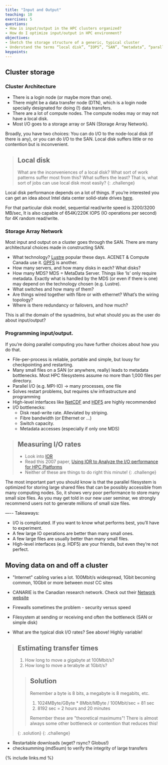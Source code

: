 ```yaml
---
title: "Input and Output"
teaching: 10
exercises: 5
questions:
- How is input/output in the HPC clusters organized?
- How do I optimize input/output in HPC environment?
objectives:
- Sketch the storage structure of a generic, typical cluster
- Understand the terms “local disk”, “IOPS”, “SAN”, “metadata”, “parallel I/O”
keypoints:
---
```


## Cluster storage
### Cluster Architecture
- There is a login node (or maybe more than one).
- There might be a data transfer node (DTN), which is a login node specially designated for doing (!) data transfers.
- There are a lot of compute nodes. The compute nodes may or may not have a local disk.
- Most I/O goes to a storage array or SAN (Storage Array Network).

Broadly, you have two choices: You can do I/O to the node-local disk (if there is any), or you can do I/O to the SAN. Local disk suffers little or no contention but is inconvenient.

> ## Local disk
>
> What are the inconveniences of a local disk? What sort of work patterns suffer most from this? What suffers the least? That is, what sort of jobs can use local disk most easily?
{: .challenge}

Local disk performance depends on a lot of things. If you’re interested you can get an idea about Intel data center solid-state drives [here](https://www.intel.ca/content/www/ca/en/products/docs/memory-storage/solid-state-drives/data-center-ssds/dc-p4610-p4618-series-brief.html).

For that particular disk model, sequential read/write speed is 3200/3200 MB/sec, It is also capable of 654K/220K IOPS (IO operations per second) for 4K random read/write.

### Storage Array Network
Most input and output on a cluster goes through the SAN. There are many architectural choices made in constructing  SAN.
- What technology? [Lustre](http://lustre.org/about/) popular these days. ACENET & Compute Canada use it. [GPFS](https://www.ibm.com/support/knowledgecenter/en/STXKQY_4.2.0/com.ibm.spectrum.scale.v4r2.ins.doc/bl1ins_intro.htm) is another.
- How many servers, and how many disks in each? What disks?
- How many MDS? MDS = MetaData Server. Things like ‘ls’ only require metadata. Exactly what is handled by the MDS (or even if there is one) may depend on the technology chosen (e.g. Lustre).
- What switches and how many of them?
- Are things wired together with fibre or with ethernet? What’s the wiring topology?
- Where is there redundancy or failovers, and how much?

This is all the domain of the sysadmins, but what should you as the user do about input/output?

### Programming input/output.
If you’re doing parallel computing you have further choices about how you do that.

- File-per-process is reliable, portable and simple, but lousy for checkpointing and restarting.
- Many small files on a SAN (or anywhere, really) leads to metadata bottlenecks. Most HPC filesystems assume no more than 1,000 files per directory.
- Parallel I/O (e.g. MPI-IO) -> many processes, one file
- Solves restart problems, but requires s/w infrastructure and programming
- High-level interfaces like [NetCDF](https://www.unidata.ucar.edu/software/netcdf/docs/) and [HDF5](https://www.hdfgroup.org/solutions/hdf5/) are highly recommended
- I/O bottlenecks:
    - Disk read-write rate. Alleviated by striping.
    - Fibre bandwidth (or Ethernet or …)
    - Switch capacity.
    - Metadata accesses (especially if only one MDS)

> ## Measuring I/O rates
>
> - Look into [IOR](https://ior.readthedocs.io/en/latest/index.html)
> - Read this 2007 paper, [Using IOR to Analyze the I/O performance for HPC Platforms](https://cug.org/5-publications/proceedings_attendee_lists/2007CD/S07_Proceedings/pages/Authors/Shan/Shan_paper.pdf)
> - Neither of these are things to do right this minute!
{: .challenge}

The most important part you should know is that the parallel filesystem is optimized for storing large shared files that can be possibly accessible from many computing nodes. So, it shows very poor performance to store many small size files. As you may get told in our new user seminar, we strongly recommend users not to generate millions of small size files.


—-- Takeaways:

- I/O is complicated. If you want to know what performs best, you’ll have to experiment.
- A few large IO operations are better than many small ones.
- A few large files are usually better than many small files.
- High-level interfaces (e.g. HDF5) are your friends, but even they’re not perfect.

## Moving data on and off a cluster

- "Internet" cabling varies a lot. 100Mbit/s widespread, 1Gbit becoming common, 10Gbit or more between *most* CC sites
- CANARIE is the Canadian research network. Check out their [Network website](https://www.canarie.ca/network/)
- Firewalls sometimes the problem - security versus speed

- Filesystem at sending or receiving end often the bottleneck (SAN or simple disk)
- What are the typical disk I/O rates? See above! Highly variable!

> ## Estimating transfer times
> 1. How long to move a gigabyte at 100Mbit/s?
> 2. How long to move a terabyte at 1Gbit/s?
>
> > ## Solution
> > Remember a byte is 8 bits, a megabyte is 8 megabits, etc.
> > 1. 1024MByte/GByte * 8Mbit/MByte / 100Mbit/sec = 81 sec
> > 2. 8192 sec = 2 hours and 20 minutes
> >
> > Remember these are "theoretical maximums"! There is almost always some other bottleneck or contention that reduces this!
> >
>  {: .solution}
{: .challenge}

- Restartable downloads (wget? rsync? Globus!)
- checksumming (md5sum) to verify the integrity of large transfers

{% include links.md %}
